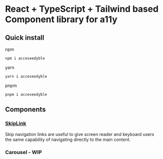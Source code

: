 # React + TypeScript + Tailwind based Component library for a11y

## Quick install

npm
```
npm i acceseedyble
```

yarn
```
yarn i acceseedyble
```

pnpm
```
pnpm i acceseedyble
```

## Components

### [SkipLink](https://github.com/seedy/Acceseedyble/blob/main/lib/components/SkipLink/index.tsx)

Skip navigation links are useful to give screen reader and keyboard users the same capability of navigating directly to the main content.

### Carousel - WIP
